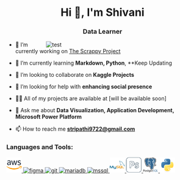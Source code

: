 <h1 align="center">Hi 👋, I'm Shivani</h1>
<h3 align="center">Data Learner</h3>
<img align= "right" alt= " test" width="400" src="https://media4.giphy.com/media/v1.Y2lkPTc5MGI3NjExb2J4dXV0Y3hweXJuaDExN3NuOXViNzQ4czN0eXh3Zzhtb3c2ZWhsZyZlcD12MV9pbnRlcm5hbF9naWZfYnlfaWQmY3Q9Zw/BpGWitbFZflfSUYuZ9/giphy.gif">

- 🔭 I’m currently working on [The Scrappy Project](https://github.com/The-Scrappy-Project)

- 🌱 I’m currently learning **Markdown, Python**, **Keep Updating

- 👯 I’m looking to collaborate on **Kaggle Projects**

- 🤝 I’m looking for help with **enhancing social presence**

- 👨‍💻 All of my projects are available at [will be available soon]

- 💬 Ask me about **Data Visualization, Application Development, Microsoft Power Platform**

- 📫 How to reach me **stripathi9722@gmail.com**


<h3 align="left">Languages and Tools:</h3>
<p align="left"> <a href="https://aws.amazon.com" target="_blank" rel="noreferrer"> <img src="https://raw.githubusercontent.com/devicons/devicon/master/icons/amazonwebservices/amazonwebservices-original-wordmark.svg" alt="aws" width="40" height="40"/> </a> <a href="https://www.figma.com/" target="_blank" rel="noreferrer"> <img src="https://www.vectorlogo.zone/logos/figma/figma-icon.svg" alt="figma" width="40" height="40"/> </a> <a href="https://git-scm.com/" target="_blank" rel="noreferrer"> <img src="https://www.vectorlogo.zone/logos/git-scm/git-scm-icon.svg" alt="git" width="40" height="40"/> </a> <a href="https://mariadb.org/" target="_blank" rel="noreferrer"> <img src="https://www.vectorlogo.zone/logos/mariadb/mariadb-icon.svg" alt="mariadb" width="40" height="40"/> </a> <a href="https://www.microsoft.com/en-us/sql-server" target="_blank" rel="noreferrer"> <img src="https://www.svgrepo.com/show/303229/microsoft-sql-server-logo.svg" alt="mssql" width="40" height="40"/> </a> <a href="https://www.mysql.com/" target="_blank" rel="noreferrer"> <img src="https://raw.githubusercontent.com/devicons/devicon/master/icons/mysql/mysql-original-wordmark.svg" alt="mysql" width="40" height="40"/> </a> <a href="https://www.photoshop.com/en" target="_blank" rel="noreferrer"> <img src="https://raw.githubusercontent.com/devicons/devicon/master/icons/photoshop/photoshop-line.svg" alt="photoshop" width="40" height="40"/> </a> <a href="https://www.postgresql.org" target="_blank" rel="noreferrer"> <img src="https://raw.githubusercontent.com/devicons/devicon/master/icons/postgresql/postgresql-original-wordmark.svg" alt="postgresql" width="40" height="40"/> </a> <a href="https://www.python.org" target="_blank" rel="noreferrer"> <img src="https://raw.githubusercontent.com/devicons/devicon/master/icons/python/python-original.svg" alt="python" width="40" height="40"/> </a> </p>
